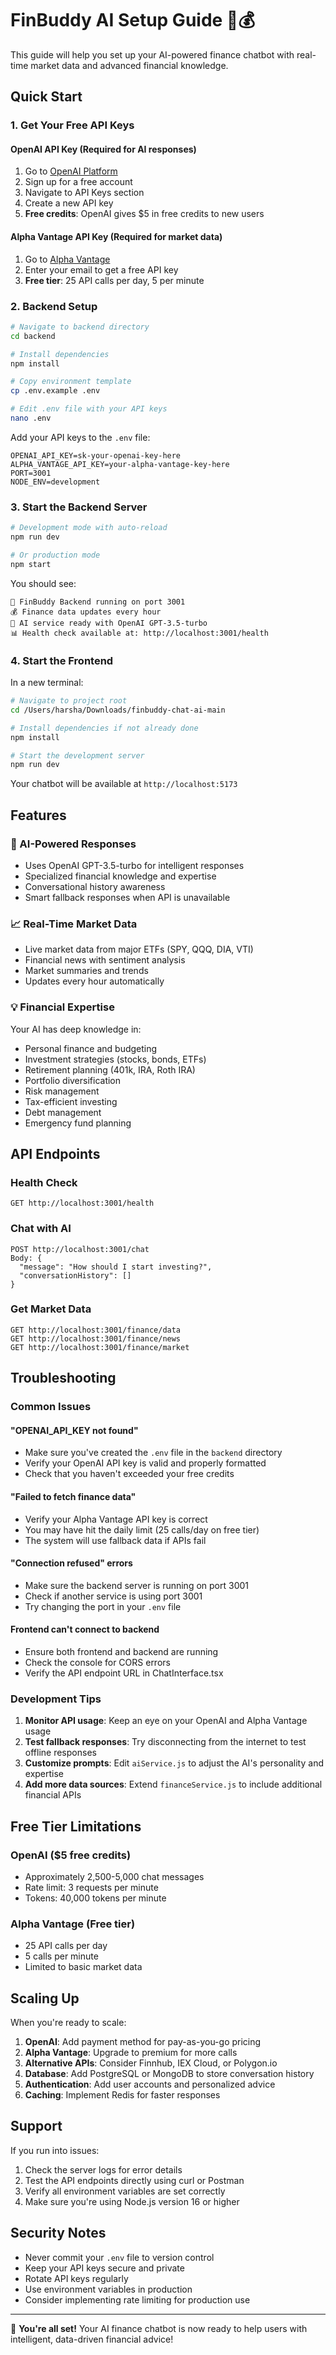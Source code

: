 # FinBuddy AI Setup Guide 🤖💰

This guide will help you set up your AI-powered finance chatbot with real-time market data and advanced financial knowledge.

## Quick Start

### 1. Get Your Free API Keys

#### OpenAI API Key (Required for AI responses)
1. Go to [OpenAI Platform](https://platform.openai.com/signup)
2. Sign up for a free account
3. Navigate to API Keys section
4. Create a new API key
5. **Free credits**: OpenAI gives $5 in free credits to new users

#### Alpha Vantage API Key (Required for market data)
1. Go to [Alpha Vantage](https://www.alphavantage.co/support/#api-key)
2. Enter your email to get a free API key
3. **Free tier**: 25 API calls per day, 5 per minute

### 2. Backend Setup

```bash
# Navigate to backend directory
cd backend

# Install dependencies
npm install

# Copy environment template
cp .env.example .env

# Edit .env file with your API keys
nano .env
```

Add your API keys to the `.env` file:
```env
OPENAI_API_KEY=sk-your-openai-key-here
ALPHA_VANTAGE_API_KEY=your-alpha-vantage-key-here
PORT=3001
NODE_ENV=development
```

### 3. Start the Backend Server

```bash
# Development mode with auto-reload
npm run dev

# Or production mode
npm start
```

You should see:
```
🚀 FinBuddy Backend running on port 3001
💰 Finance data updates every hour
🤖 AI service ready with OpenAI GPT-3.5-turbo
📊 Health check available at: http://localhost:3001/health
```

### 4. Start the Frontend

In a new terminal:

```bash
# Navigate to project root
cd /Users/harsha/Downloads/finbuddy-chat-ai-main

# Install dependencies if not already done
npm install

# Start the development server
npm run dev
```

Your chatbot will be available at `http://localhost:5173`

## Features

### 🤖 AI-Powered Responses
- Uses OpenAI GPT-3.5-turbo for intelligent responses
- Specialized financial knowledge and expertise
- Conversational history awareness
- Smart fallback responses when API is unavailable

### 📈 Real-Time Market Data
- Live market data from major ETFs (SPY, QQQ, DIA, VTI)
- Financial news with sentiment analysis
- Market summaries and trends
- Updates every hour automatically

### 💡 Financial Expertise
Your AI has deep knowledge in:
- Personal finance and budgeting
- Investment strategies (stocks, bonds, ETFs)
- Retirement planning (401k, IRA, Roth IRA)
- Portfolio diversification
- Risk management
- Tax-efficient investing
- Debt management
- Emergency fund planning

## API Endpoints

### Health Check
```
GET http://localhost:3001/health
```

### Chat with AI
```
POST http://localhost:3001/chat
Body: {
  "message": "How should I start investing?",
  "conversationHistory": []
}
```

### Get Market Data
```
GET http://localhost:3001/finance/data
GET http://localhost:3001/finance/news
GET http://localhost:3001/finance/market
```

## Troubleshooting

### Common Issues

#### "OPENAI_API_KEY not found"
- Make sure you've created the `.env` file in the `backend` directory
- Verify your OpenAI API key is valid and properly formatted
- Check that you haven't exceeded your free credits

#### "Failed to fetch finance data"
- Verify your Alpha Vantage API key is correct
- You may have hit the daily limit (25 calls/day on free tier)
- The system will use fallback data if APIs fail

#### "Connection refused" errors
- Make sure the backend server is running on port 3001
- Check if another service is using port 3001
- Try changing the port in your `.env` file

#### Frontend can't connect to backend
- Ensure both frontend and backend are running
- Check the console for CORS errors
- Verify the API endpoint URL in ChatInterface.tsx

### Development Tips

1. **Monitor API usage**: Keep an eye on your OpenAI and Alpha Vantage usage
2. **Test fallback responses**: Try disconnecting from the internet to test offline responses
3. **Customize prompts**: Edit `aiService.js` to adjust the AI's personality and expertise
4. **Add more data sources**: Extend `financeService.js` to include additional financial APIs

## Free Tier Limitations

### OpenAI ($5 free credits)
- Approximately 2,500-5,000 chat messages
- Rate limit: 3 requests per minute
- Tokens: 40,000 tokens per minute

### Alpha Vantage (Free tier)
- 25 API calls per day
- 5 calls per minute
- Limited to basic market data

## Scaling Up

When you're ready to scale:

1. **OpenAI**: Add payment method for pay-as-you-go pricing
2. **Alpha Vantage**: Upgrade to premium for more calls
3. **Alternative APIs**: Consider Finnhub, IEX Cloud, or Polygon.io
4. **Database**: Add PostgreSQL or MongoDB to store conversation history
5. **Authentication**: Add user accounts and personalized advice
6. **Caching**: Implement Redis for faster responses

## Support

If you run into issues:
1. Check the server logs for error details
2. Test the API endpoints directly using curl or Postman
3. Verify all environment variables are set correctly
4. Make sure you're using Node.js version 16 or higher

## Security Notes

- Never commit your `.env` file to version control
- Keep your API keys secure and private
- Rotate API keys regularly
- Use environment variables in production
- Consider implementing rate limiting for production use

---

🎉 **You're all set!** Your AI finance chatbot is now ready to help users with intelligent, data-driven financial advice!